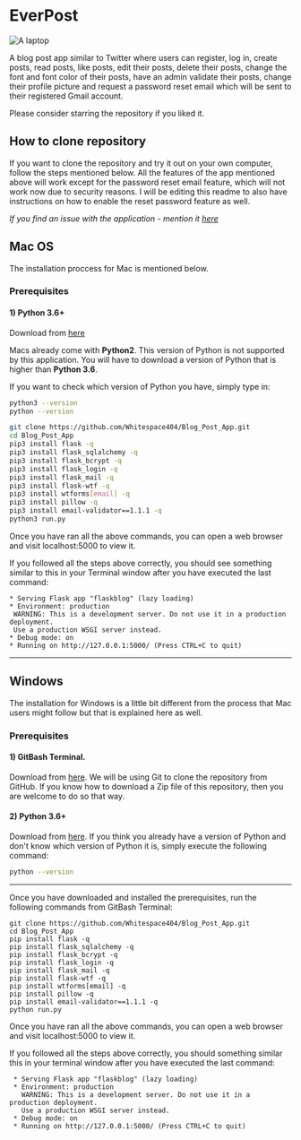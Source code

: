 # EverPost

![A laptop](https://cdn.pixabay.com/photo/2016/11/19/15/32/business-1839876_960_720.jpg)

A blog post app similar to Twitter where users can register, log in, create posts, read posts, 
like posts, edit their posts, delete their posts, change the font and font color of their posts,
have an admin validate their posts, change their profile picture and request a password reset email
which will be sent to their registered Gmail account.

Please consider starring the repository if you liked it.

## How to clone repository

If you want to clone the repository and try it 
out on your own computer, follow the steps 
mentioned below. All the features of the app mentioned 
above will work except for the password reset email feature, which
will not work now due to security reasons. I will be editing this readme to 
also have instructions on how to enable the reset password feature as well.

_If you find an issue with the application - mention it [here](https://github.com/Whitespace404/EverPost/issues/new)_

## Mac OS 
The installation proccess for Mac is 
mentioned below.

### Prerequisites

#### 1) Python 3.6+
Download from [here](https://www.python.org/)

Macs already come with **Python2**. This version of Python is not supported by this application.
You will have to download a version of Python that is higher than __Python 3.6__. 

If you want to check which version of Python you have, simply type in:

```bash
python3 --version
python --version
```

```bash
git clone https://github.com/Whitespace404/Blog_Post_App.git
cd Blog_Post_App
pip3 install flask -q
pip3 install flask_sqlalchemy -q
pip3 install flask_bcrypt -q
pip3 install flask_login -q
pip3 install flask_mail -q
pip3 install flask-wtf -q
pip3 install wtforms[email] -q
pip3 install pillow -q
pip3 install email-validator==1.1.1 -q
python3 run.py
```

Once you have ran all the above commands,
you can open a web browser and visit
localhost:5000 to view it. 
  
If you followed all the steps above correctly,
you should see something similar to this in your Terminal 
window after you have executed the last command:
  
  ```
 * Serving Flask app "flaskblog" (lazy loading)
 * Environment: production
   WARNING: This is a development server. Do not use it in a production deployment.
   Use a production WSGI server instead.
 * Debug mode: on
 * Running on http://127.0.0.1:5000/ (Press CTRL+C to quit)  
```


---
## Windows
The installation for Windows is a little
bit different from the process that Mac users might follow
but that is explained here as well.
### Prerequisites

#### 1) GitBash Terminal.
Download from [here](https://git-scm.com/downloads).
We will be using Git to clone the repository 
from GitHub. If you know how to download a Zip file
of this repository, then you are welcome to do so that way.

#### 2) Python 3.6+
Download from [here](https://www.python.org/).
If you think you already have a version of Python and don't know which version of Python it is, simply execute the following command:
```bash
python --version
```

---

Once you have downloaded and installed the prerequisites, run the following commands from GitBash Terminal:

```
git clone https://github.com/Whitespace404/Blog_Post_App.git
cd Blog_Post_App
pip install flask -q
pip install flask_sqlalchemy -q
pip install flask_bcrypt -q
pip install flask_login -q
pip install flask_mail -q
pip install flask-wtf -q
pip install wtforms[email] -q
pip install pillow -q
pip install email-validator==1.1.1 -q
python run.py
```

Once you have ran all the above commands,
you can open a web browser and visit
localhost:5000 to view it. 
  
If you followed all the steps above correctly,
you should something similar this in your terminal 
window after you have executed the last command:

```
 * Serving Flask app "flaskblog" (lazy loading)
 * Environment: production
   WARNING: This is a development server. Do not use it in a production deployment.
   Use a production WSGI server instead.
 * Debug mode: on
 * Running on http://127.0.0.1:5000/ (Press CTRL+C to quit)  
```
